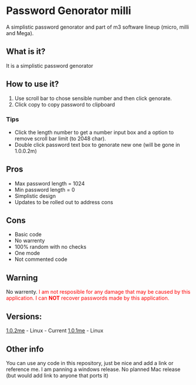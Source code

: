 # Password Genorator milli
A simplistic password genorator and part of m3 software lineup (micro, milli and Mega).
## What is it?
It is a simplistic password genorator
## How to use it?
1. Use scroll bar to chose sensible number and then click genorate.
2. Click copy to copy password to clipboard
### Tips
- Click the length number to get a number input box and a option to remove scroll bar limit (to 2048 char).
- Double click password text box to genorate new one (will be gone in 1.0.0.2m)
## Pros
- Max password length = 1024
- Min password length = 0
- Simplistic design
- Updates to be rolled out to address cons
## Cons
- Basic code
- No warrenty
- 100% random with no checks
- One mode
- Not commented code
## Warning
No warrenty.
<span style="color:red">
I am not resposible for any damage that may be caused by this application.
I can <b>NOT</b> recover passwords made by this application.</span>
## Versions:

<a href="https://github.com/Haz001/PassGen-m3/releases/tag/1.0.2me">1.0.2me</a> - Linux - Current
<a href="https://github.com/Haz001/PassGen-m3/releases/tag/1.0.1me">1.0.1me</a> - Linux
## Other info
You can use any code in this repository, just be nice and add a link or reference me.
I am panning a windows release.
No planned Mac release (but would add link to anyone that ports it)
